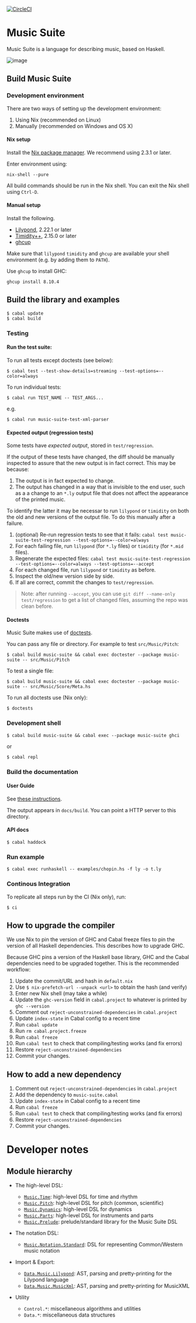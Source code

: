 [![CircleCI](https://circleci.com/gh/music-suite/music-suite.svg?style=svg)](https://circleci.com/gh/music-suite/music-suite)



# Music Suite

Music Suite is a language for describing music, based on Haskell.

![image](https://user-images.githubusercontent.com/321331/111701233-6c33ab80-8832-11eb-9d26-7d0369b22a43.png)


<!-- See <http://music-suite.github.io>. -->


## Build Music Suite

### Development environment

There are two ways of setting up the development environment:

1. Using Nix (recommended on Linux)
2. Manually (recommended on Windows and OS X)

#### Nix setup

Install the [Nix package manager](https://en.wikipedia.org/wiki/Nix_package_manager). We recommend using 2.3.1 or later.

Enter environment using:

```
nix-shell --pure
```

All build commands should be run in the Nix shell. You can exit the Nix shell using `Ctrl-D`.

#### Manual setup

Install the following.

- [Lilypond](http://lilypond.org/), 2.22.1 or later
- [Timidity++](https://sourceforge.net/projects/timidity/), 2.15.0 or later
- [ghcup](https://www.haskell.org/ghcup)

Make sure that `lilypond` `timidity` and `ghcup` are available your shell environment (e.g. by adding them to `PATH`).

Use `ghcup` to install GHC:

```
ghcup install 8.10.4
```

## Build the library and examples

```
$ cabal update
$ cabal build
```


### Testing

#### Run the test suite:

To run all tests except doctests (see below):

```
$ cabal test --test-show-details=streaming --test-options=--color=always
```

To run individual tests:

```
$ cabal run TEST_NAME -- TEST_ARGS...
```

e.g.

```
$ cabal run music-suite-test-xml-parser
```

#### Expected output (regression tests)

Some tests have *expected output*, stored in `test/regression`.

If the output of these tests have changed, the diff should be manually inspected to assure that the new output is in fact correct. This may be because:

1. The output is in fact expected to change.
1. The output has changed in a way that is invisible to the end user, such as a a change to an `*.ly` output file that does not affect the appearance of the printed music.

To identify the latter it may be necessar to run `lilypond` or `timidity` on both the old and new versions of the output file. To do this manually after a failure.

1. (optional) Re-run regression tests to see that it fails: `cabal test music-suite-test-regression --test-options=--color=always`
1. For each failing file, run `lilypond` (for `*.ly` files) or `timidity` (for `*.mid` files).
1. Regenerate the expected files: `cabal test music-suite-test-regression --test-options=--color=always --test-options=--accept`
1. For each changed file, run `lilypond` or `timidity` as before.
1. Inspect the old/new version side by side.
1. If all are correct, commit the changes to `test/regression`.

> Note: after running `--accept`, you can use `git diff --name-only test/regression` to get a list of changed files, assuming the repo was clean before.

#### Doctests

Music Suite makes use of [doctests](https://en.wikipedia.org/wiki/Doctest).

You can pass any file or directory. For example to test `src/Music/Pitch`:

```
$ cabal build music-suite && cabal exec doctester --package music-suite -- src/Music/Pitch
```

To test a single file:

```
$ cabal build music-suite && cabal exec doctester --package music-suite -- src/Music/Score/Meta.hs
```

To run all doctests use (Nix only):

```
$ doctests
```




### Development shell

```
$ cabal build music-suite && cabal exec --package music-suite ghci
```

or

```
$ cabal repl
```

### Build the documentation

#### User Guide

See [these instructions](docs-sphinx).

The output appears in `docs/build`. You can point a HTTP server to this directory.

#### API docs

```
$ cabal haddock
```


### Run example

```
$ cabal exec runhaskell -- examples/chopin.hs -f ly -o t.ly
```


### Continous Integration

To replicate all steps run by the CI (Nix only), run:

```
$ ci
```


## How to upgrade the compiler

We use Nix to pin the version of GHC and Cabal freeze files to pin the
version of all Haskell dependencies. This describes how to upgrade GHC.

Because GHC pins a version of the Haskell base library, GHC and the Cabal dependencies need to be upgraded together. This is the recommended workflow:

1. Update the commit/URL and hash in `default.nix`
  1. Use `$ nix-prefetch-url --unpack <url>` to obtain the hash (and verify)
1. Enter new Nix shell (may take a while)
1. Update the `ghc-version` field in `cabal.project` to whatever is printed by `ghc --version`
1. Comment out `reject-unconstrained-dependencies` in `cabal.project`
1. Update `index-state` in Cabal config to a recent time
1. Run `cabal update`
1. Run `rm cabal.project.freeze`
1. Run `cabal freeze`
1. Run `cabal test` to check that compiling/testing works (and fix errors)
1. Restore `reject-unconstrained-dependencies`
1. Commit your changes.

## How to add a new dependency

1. Comment out `reject-unconstrained-dependencies` in `cabal.project`
1. Add the dependency to `music-suite.cabal`
1. Update `index-state` in Cabal config to a recent time
1. Run `cabal freeze`
1. Run `cabal test` to check that compiling/testing works (and fix errors)
1. Restore `reject-unconstrained-dependencies`
1. Commit your changes.

# Developer notes

## Module hierarchy

- The high-level DSL:
  - [`Music.Time`](src/Music/Time): high-level DSL for time and rhythm
  - [`Music.Pitch`](src/Music/Pitch): high-level DSL for pitch (common, scientific)
  - [`Music.Dynamics`](src/Music/Dynamics): high-level DSL for dynamics
  - [`Music.Parts`](src/Music/Parts): high-level DSL for instruments and parts
  - [`Music.Prelude`](src/Music/Prelude): prelude/standard library for the Music Suite DSL

- The notation DSL:
  - [`Music.Notation.Standard`](src/Music/Notation/Standard): DSL for representing Common/Western music notation

- Import & Export:
  - [`Data.Music.Lilypond`](https://github.com/music-suite/music-suite/tree/main/src/Data/Music/Lilypond): AST, parsing and pretty-printing for the Lilypond language
  - [`Data.Music.MusicXml`](https://github.com/music-suite/music-suite/tree/main/src/Data/Music/MusicXml): AST, parsing and pretty-printing for MusicXML

- Utility
  - `Control.*`: miscellaneous algorithms and utilities
  - `Data.*`: miscellaneous data structures
